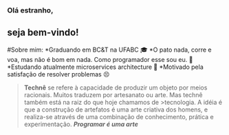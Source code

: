 ### Olá estranho,
## seja bem-vindo! 

#Sobre mim:
*Graduando em BC&T na UFABC :mortar_board:
*O pato nada, corre e voa, mas não é bom em nada. Como programador esse sou eu. :duck:
*Estudando atualmente microservices architecture :honeybee:
*Motivado pela satisfação de resolver problemas :persevere:

>**Technê** se refere à capacidade de produzir um objeto por meios racionais. Muitos traduzem por artesanato ou arte. Mas technê também está na raiz do que hoje chamamos de >tecnologia. A idéia é que a construção de artefatos é uma arte criativa dos homens, e realiza-se através de uma combinação de conhecimento, prática e experimentação.
>_**Programar é uma arte**_
